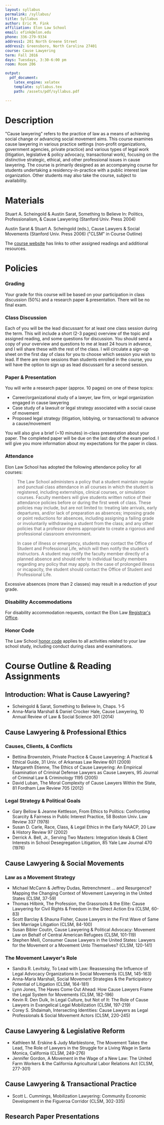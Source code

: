 ```yaml
---
layout: syllabus
permalink: /syllabus/
title: Syllabus
author: Eric M. Fink
affiliation: Elon Law School
email: efink@elon.edu
phone: 336-279-9334
address1: 201 North Greene Street
address2: Greensboro, North Carolina 27401
course: Cause Lawyering
term: Fall 2016
days: Tuesdays, 3:30-6:00 pm
room: Room 206

output: 
  pdf_document:
    latex_engine: xelatex
    template: syllabus.tex
    path: /assets/pdf/syllabus.pdf
  
---
```


# Description

"Cause lawyering" refers to the practice of law as a means of achieving social change or advancing social movement aims. This course examines cause lawyering in various practice settings (non-profit organizations, government agencies, private practice) and various types of legal work (litigation, legislative & policy advocacy, transactional work), focusing on the distinctive strategic, ethical, and other professional issues in cause lawyering. The course is primarily designed as an accompanying course for students undertaking a residency-in-practice with a public interest law organization. Other students may also take the course, subject to availability.


# Materials

Stuart A. Scheingold & Austin Sarat, Something to Believe In: Politics, Professionalism, & Cause Lawyering (Stanford Univ. Press 2004)

Austin Sarat & Stuart A. Scheingold (eds.), Cause Lawyers & Social Movements (Stanford Univ. Press 2006) ("CLSM" in Course Outline)

The [course website](https://www.emfink.net/CauseLawyering) has links to other assigned readings and additional resources. 


# Policies 

### Grading

Your grade for this course will be based on your participation in class discussion (50%) and a research paper & presentation. There will be no final exam. 

### Class Discussion 

Each of you will be the lead discussant for at least one class session during the term. This will include a short (2-3 pages) overview of the topic and assigned reading, and some questions for discussion. You should send a copy of your overview and questions to me at least 24 hours in advance, and I will share these with the rest of the class. I will circulate a sign-up sheet on the first day of class for you to choose which session you wish to lead. If there are more sessions than students enrolled in the course, you will have the option to sign up as lead discussant for a second session. 

### Paper & Presentation 

You will write a research paper (approx. 10 pages) on one of these topics: 

- Career/organizational study of a lawyer, law firm, or legal organization engaged in cause lawyering
- Case study of a lawsuit or legal strategy associated with a social cause of movement
- Proposed legal strategy (litigation, lobbying, or transactional) to advance a cause/movement

You will also give a brief (~10 minutes) in-class presentation about your paper. The completed paper will be due on the last day of the exam period. I will give you more information about my expectations for the paper in class. 

### Attendance 

Elon Law School has adopted the following attendance policy for all courses: 

> The Law School administers a policy that a student maintain regular and punctual class attendance in all courses in which the student is registered, including externships, clinical courses, or simulation courses. Faculty members will give students written notice of their attendance policies before or during the first week of class. These policies may include, but are not limited to: treating late arrivals, early departures, and/or lack of preparation as absences; imposing grade or point reductions for absences, including assigning a failing grade or involuntarily withdrawing a student from the class; and any other policies that a professor deems appropriate to create a rigorous and professional classroom environment.
>
> In case of illness or emergency, students may contact the Office of Student and Professional Life, which will then notify the student’s instructors. A student may notify the faculty member directly of a planned absence and should refer to individual faculty members regarding any policy that may apply. In the case of prolonged illness or incapacity, the student should contact the Office of Student and Professional Life.

Excessive absences (more than 2 classes) may result in a reduction of your grade.

### Disability Accommodations 

For disability accommodation requests, contact the Elon Law [Registrar's Office](https://www.elon.edu/e/law/academics/registrar-office/index.html). 

### Honor Code 

The Law School [honor code](https://www.elon.edu/e/law/student-experience/honor-code.html) applies to all activities related to your law school study, including conduct during class and examinations. 

# Course Outline & Reading Assignments

## Introduction: What is Cause Lawyering?

- Scheingold & Sarat, Something to Believe In, Chaps. 1-5
- Anna-Maria Marshall & Daniel Crocker Hale, Cause Lawyering, 10 Annual Review of Law & Social Science 301 (2014)

## Cause Lawyering & Professional Ethics

### Causes, Clients, & Conflicts

- Bettina Brownstein, Private Practice & Cause Lawyering: A Practical & Ethical Guide, 31 Univ. of Arkansas Law Review 601 (2009)
- Margareth Etienne, The Ethics of Cause Lawyering: An Empirical Examination of Criminal Defense Lawyers as Cause Lawyers, 95 Journal of Criminal Law & Criminology 1195 (2005)
- David Luban, The Moral Complexity of Cause Lawyers Within the State, 81 Fordham Law Review 705 (2012)

### Legal Strategy & Political Goals

- Gary Bellow & Jeanne Kettleson, From Ethics to Politics: Confronting Scarcity & Fairness in Public Interest Practice, 58 Boston Univ. Law Review 337 (1978)
- Susan D. Carle, Race, Class, & Legal Ethics in the Early NAACP, 20 Law & History Review 97 (2002)
- Derrick A. Bell, Jr., Serving Two Masters: Integration Ideals & Client Interests in School Desegregation Litigation, 85 Yale Law Journal 470 (1976)

## Cause Lawyering & Social Movements

### Law as a Movement Strategy

- Michael McCann & Jeffrey Dudas, Retrenchment ... and Resurgence? Mapping the Changing Context of Movement Lawyering in the United States (CLSM, 37-59)
- Thomas Hilbink, The Profession, the Grassroots & the Elite: Cause Lawyering for Civil Rights & Freedom in the Direct Action Era (CLSM, 60-83)
- Scott Barclay & Shauna Fisher, Cause Lawyers in the First Wave of Same Sex Marriage Litigation (CLSM, 84-100)
- Susan Bibler Coutin, Cause Lawyering & Political Advocacy: Movement Law on Behalf of Central American Refugees (CLSM, 101-119)
- Stephen Meili, Consumer Cause Lawyers in the United States: Lawyers for the Movement or a Movement Unto Themselves? (CLSM, 120-141)

### The Movement Lawyer's Role

- Sandra R. Levitsky, To Lead with Law: Reassessing the Influence of Legal Advocacy Organizations in Social Movements (CLSM, 145-163)
- Anna-Maria Marshall, Social Movement Strategies & the Participatory Potential of Litigation (CLSM, 164-181)
- Lynn Jones, The Haves Come Out Ahead: How Cause Lawyers Frame the Legal System for Movements (CLSM, 182-196)
- Kevin R. Den Dulk, In Legal Culture, but Not of It: The Role of Cause Lawyers in Evangelical Legal Mobilization (CLSM, 197-219)
- Corey S. Shdaimah, Intersecting Identities: Cause Lawyers as Legal Professionals & Social Movement Actors (CLSM, 220-245)

## Cause Lawyering & Legislative Reform

- Kathleen M. Erskine & Judy Marblestone, The Movement Takes the Lead, The Role of Lawyers in the Struggle for a Living Wage in Santa Monica, California (CLSM, 249-276)
- Jennifer Gordon, A Movement in the Wage of a New Law: The United Farm Workers & the California Agricultural Labor Relations Act (CLSM, 277-301)

## Cause Lawyering & Transactional Practice

- Scott L. Cummings, Mobilization Lawyering: Community Economic Development in the Figueroa Corridor (CLSM, 302-335)

## Research Paper Presentations



